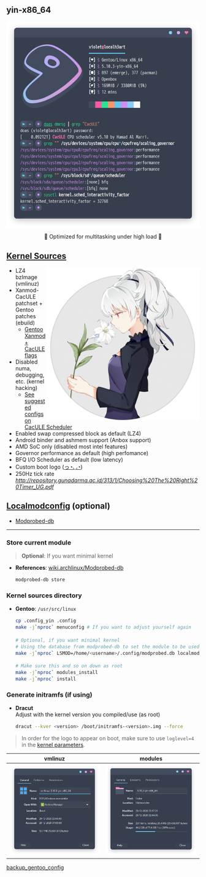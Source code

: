 ## yin-x86_64 <img alt="" align="right" src="https://badges.pufler.dev/visits/owl4ce/yin-x86_64?style=flat-square&label=&color=fa74b2&logo=GitHub&logoColor=white&labelColor=373e4d"/>

<p align="center">
  <img alt="info" align="center" src="./info.png"/>
</p>
<p align="center">🎀 Optimized for multitasking under high load 🎀</p>

## [Kernel Sources](./usr_src_linux)
<img alt="logo" align="right" width="400px" src="./logo.png"/>

- LZ4 bzImage (vmlinuz)
- Xanmod-CacULE patchset + Gentoo patches (ebuild)
  - [Gentoo Xanmod + CacULE flags](https://gitlab.com/src_prepare/src_prepare-overlay/-/tree/master/sys-kernel/xanmod-sources)
- Disabled numa, debugging, etc. (kernel hacking)
  - [See suggested configs on CacULE Scheduler](https://github.com/hamadmarri/cacule-cpu-scheduler#suggested-configs)
- Enabled swap compressed block as default (LZ4)
- Android binder and ashmem support (Anbox support)
- AMD SoC only (disabled most intel features)
- Governor performance as default (high perfomance)
- BFQ I/O Scheduler as default (low latency)
- Custom boot logo ([っ◔◡◔](./usr_src_linux/drivers/video/logo/logo_linux_clut224.ppm))
- 250Hz tick rate
  *http://repository.gunadarma.ac.id/313/1/Choosing%20The%20Right%20Timer_UG.pdf*

## [Localmodconfig](./home_username_.config) (optional)
- [Modprobed-db](https://github.com/graysky2/modprobed-db)    

---

### Store current module
> **Optional**: If you want minimal kernel
- **References**: [wiki.archlinux/Modprobed-db](https://wiki.archlinux.org/index.php/Modprobed-db)
  ```bash
  modprobed-db store
  ```

### Kernel sources directory
- **Gentoo**: `/usr/src/linux`
  ```bash
  cp .config_yin .config
  make -j`nproc` menuconfig # If you want to adjust yourself again
  
  # Optional, if you want minimal kernel
  # Using the database from modprobed-db to set the module to be used. Adjust <username> to where the database is located.
  make -j`nproc` LSMOD=/home/<username>/.config/modprobed.db localmodconfig
  
  # Make sure this and so on down as root
  make -j`nproc` modules_install
  make -j`nproc` install
  ```

### Generate initramfs (if using)
- **Dracut**  
  Adjust <version> with the kernel version you compiled/use (as root)
  ```bash
  dracut --kver <version> /boot/initramfs-<version>.img --force
  ```
  
> In order for the logo to appear on boot, make sure to use `loglevel=4` in the [kernel parameters](https://wiki.archlinux.org/index.php/Kernel_parameters).

vmlinuz|modules
|--|--|
![](./vmlinuz.png)|![](./modules.png)

[backup_gentoo_config](https://github.com/owl4ce/hold-my-gentoo)
